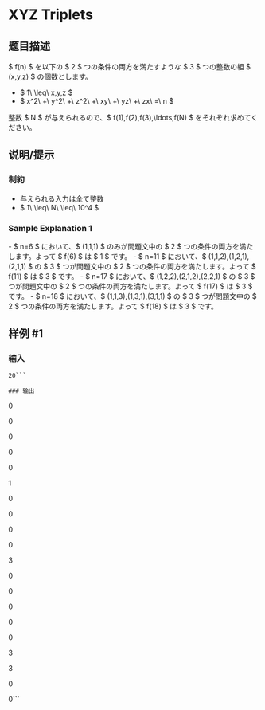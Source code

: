 # XYZ Triplets

## 题目描述

[problemUrl]: https://atcoder.jp/contests/aising2020/tasks/aising2020_c

$ f(n) $ を以下の $ 2 $ つの条件の両方を満たすような $ 3 $ つの整数の組 $ (x,y,z) $ の個数とします。

- $ 1\ \leq\ x,y,z $
- $ x^2\ +\ y^2\ +\ z^2\ +\ xy\ +\ yz\ +\ zx\ =\ n $

整数 $ N $ が与えられるので、$ f(1),f(2),f(3),\ldots,f(N) $ をそれぞれ求めてください。

## 说明/提示

### 制約

- 与えられる入力は全て整数
- $ 1\ \leq\ N\ \leq\ 10^4 $

### Sample Explanation 1

\- $ n=6 $ において、$ (1,1,1) $ のみが問題文中の $ 2 $ つの条件の両方を満たします。よって $ f(6) $ は $ 1 $ です。 - $ n=11 $ において、$ (1,1,2),(1,2,1),(2,1,1) $ の $ 3 $ つが問題文中の $ 2 $ つの条件の両方を満たします。よって $ f(11) $ は $ 3 $ です。 - $ n=17 $ において、$ (1,2,2),(2,1,2),(2,2,1) $ の $ 3 $ つが問題文中の $ 2 $ つの条件の両方を満たします。よって $ f(17) $ は $ 3 $ です。 - $ n=18 $ において、$ (1,1,3),(1,3,1),(3,1,1) $ の $ 3 $ つが問題文中の $ 2 $ つの条件の両方を満たします。よって $ f(18) $ は $ 3 $ です。

## 样例 #1

### 输入

```
20```

### 输出

```
0
0
0
0
0
1
0
0
0
0
3
0
0
0
0
0
3
3
0
0```

